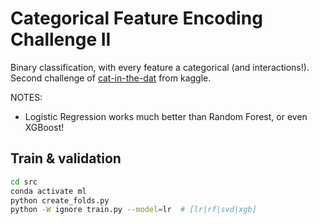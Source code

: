# Categorical Feature Encoding Challenge II

Binary classification, with every feature a categorical (and interactions!).
Second challenge of [cat-in-the-dat](https://www.kaggle.com/competitions/cat-in-the-dat-ii/submit) from kaggle.

NOTES:

* Logistic Regression works much better than Random Forest, or even XGBoost!

## Train & validation

```bash
cd src
conda activate ml
python create_folds.py
python -W ignore train.py --model=lr  # [lr|rf|svd|xgb]
```
